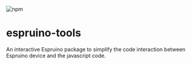 ![npm](https://img.shields.io/npm/v/@espruino-tools/device-controller)

# espruino-tools

An interactive Espruino package to simplify the code interaction between Espruino device and the javascript code.
